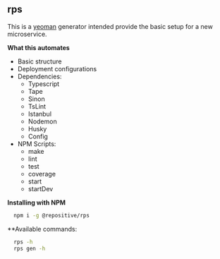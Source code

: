 ## rps

This is a [yeoman](http://yeoman.io) generator intended provide the basic setup for a new microservice.

**What this automates**
- Basic structure
- Deployment configurations
- Dependencies:
    - Typescript
    - Tape
    - Sinon
    - TsLint
    - Istanbul
    - Nodemon
    - Husky
    - Config
- NPM Scripts:
    - make
    - lint
    - test
    - coverage
    - start
    - startDev

**Installing with NPM**
```bash
  npm i -g @repositive/rps
```

**Available commands:

```bash
  rps -h
  rps gen -h
```
